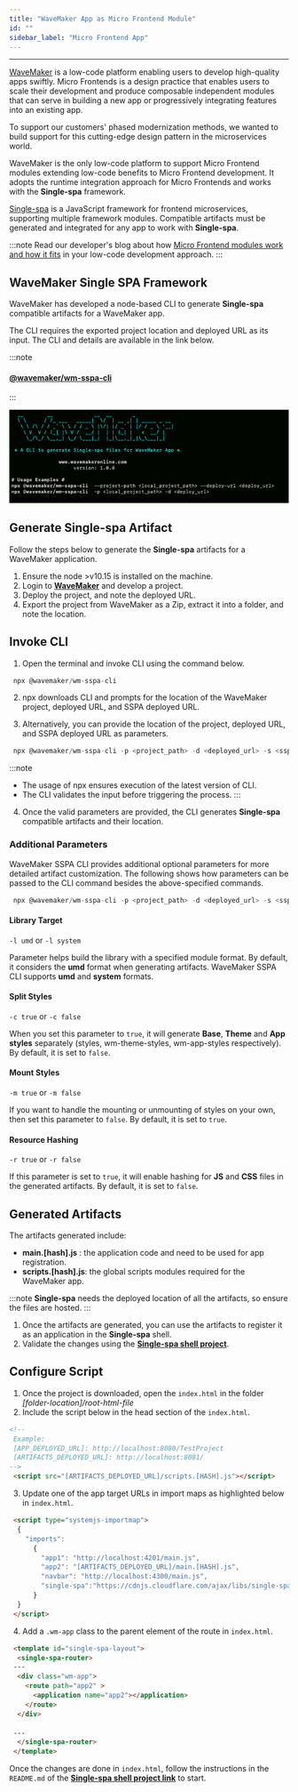 ```yaml
---
title: "WaveMaker App as Micro Frontend Module"
id: ""
sidebar_label: "Micro Frontend App"
---
```

---

[WaveMaker](https://www.wavemakeronline.com/) is a low-code platform enabling users to develop high-quality apps swiftly. Micro Frontends is a design practice that enables users to scale their development and produce composable independent modules that can serve in building a new app or progressively integrating features into an existing app. 

To support our customers' phased modernization methods, we wanted to build support for this cutting-edge design pattern in the microservices world.
 
WaveMaker is the only low-code platform to support Micro Frontend modules extending low-code benefits to Micro Frontend development. It adopts the runtime integration approach for Micro Frontends and works with the **Single-spa** framework. 

[Single-spa](https://single-spa.js.org/) is a JavaScript framework for frontend microservices, supporting multiple framework modules. Compatible artifacts must be generated and integrated for any app to work with **Single-spa**.

:::note
Read our developer's blog about how [Micro Frontend modules work and how it fits](/learn/blog/2020/02/25/wavemaker-micro-front-end-support) in your low-code development approach.
:::

## WaveMaker Single SPA Framework

WaveMaker has developed a node-based CLI to generate **Single-spa** compatible artifacts for a WaveMaker app.

The CLI requires the exported project location and deployed URL as its input. The CLI and details are available in the link below.

:::note
#### [**@wavemaker/wm-sspa-cli**](https://www.npmjs.com/package/@wavemaker/wm-sspa-cli)
:::

[![screenshot](/learn/assets/wm-sspa-cli.png)](/learn/assets/wm-sspa-cli.png)

## Generate Single-spa Artifact

Follow the steps below to generate the **Single-spa** artifacts for a WaveMaker application.

1. Ensure the node >v10.15 is installed on the machine.
2. Login to **[WaveMaker](https://www.wavemakeronline.com/)** and develop a project.
3. Deploy the project, and note the deployed URL.
3. Export the project from WaveMaker as a Zip, extract it into a folder, and note the location.

## Invoke CLI

1. Open the terminal and invoke CLI using the command below.

```js
 npx @wavemaker/wm-sspa-cli
 ``` 

2. npx downloads CLI and prompts for the location of the WaveMaker project, deployed URL, and SSPA deployed URL.

3. Alternatively, you can provide the location of the project, deployed URL, and SSPA deployed URL as parameters.

```js
 npx @wavemaker/wm-sspa-cli -p <project_path> -d <deployed_url> -s <sspa_deployed_url>
```

:::note
- The usage of npx ensures execution of the latest version of CLI.
- The CLI validates the input before triggering the process. 
:::

4. Once the valid parameters are provided, the CLI generates **Single-spa** compatible artifacts and their location.


### Additional Parameters

WaveMaker SSPA CLI provides additional optional parameters for more detailed artifact customization. The following shows how parameters can be passed to the CLI command besides the above-specified commands. 

```js
 npx @wavemaker/wm-sspa-cli -p <project_path> -d <deployed_url> -s <sspa_deployed_url> -l <library_target> -c <true/false> -m <true/false> -r <true/false>
```

#### Library Target

`-l umd` or `-l system` 

Parameter helps build the library with a specified module format. By default, it considers the **umd** format when generating artifacts. WaveMaker SSPA CLI supports **umd** and **system** formats.

#### Split Styles

`-c true` or `-c false` 

When you set this parameter to `true`, it will generate **Base**, **Theme** and **App styles** separately (styles, wm-theme-styles, wm-app-styles respectively). By default, it is set to `false`.

#### Mount Styles

`-m true` or `-m false`

If you want to handle the mounting or unmounting of styles on your own, then set this parameter to `false`. By default, it is set to `true`.

#### Resource Hashing

`-r true` or `-r false`

If this parameter is set to `true`, it will enable hashing for **JS** and **CSS** files in the generated artifacts. By default, it is set to `false`.

## Generated Artifacts

The artifacts generated include: 

- **main.[hash].js** : the application code and need to be used for app registration.
- **scripts.[hash].js**: the global scripts modules required for the WaveMaker app.

:::note
**Single-spa** needs the deployed location of all the artifacts, so ensure the files are hosted.
:::

1. Once the artifacts are generated, you can use the artifacts to register it as an application in the **Single-spa** shell.
2. Validate the changes using the [**Single-spa shell project**](https://github.com/joeldenning/coexisting-angular-microfrontends).

## Configure Script

1. Once the project is downloaded, open the `index.html` in the folder *[folder-location]/root-html-file*
2. Include the script below in the head section of the `index.html`.

```html
<!-- 
 Example: 
 [APP_DEPLOYED_URL]: http://localhost:8080/TestProject 
 [ARTIFACTS_DEPLOYED_URL]: http://localhost:8081/
-->
 <script src="[ARTIFACTS_DEPLOYED_URL]/scripts.[HASH].js"></script>
```

3. Update one of the app target URLs in import maps as highlighted below in `index.html`.

```html
 <script type="systemjs-importmap">
  {
    "imports": 
      {
        "app1": "http://localhost:4201/main.js",
        "app2": "[ARTIFACTS_DEPLOYED_URL]/main.[HASH].js",
        "navbar": "http://localhost:4300/main.js",
        "single-spa":"https://cdnjs.cloudflare.com/ajax/libs/single-spa/4.3.5/system/single-spa.min.js"
      }
  }
 </script>
```

4. Add a `.wm-app` class to the parent element of the route in `index.html`.

```html
 <template id="single-spa-layout">
  <single-spa-router>
 ---
  <div class="wm-app">
    <route path="app2" >
      <application name="app2"></application>
    </route>
  </div>

 ---
  </single-spa-router>
 </template>
```

Once the changes are done in `index.html`, follow the instructions in the `README.md` of the [**Single-spa shell project link**](https://github.com/joeldenning/coexisting-angular-microfrontends) to start.

